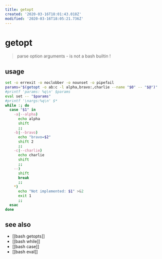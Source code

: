 ```yaml
---
title: getopt
created: '2020-03-16T18:01:43.018Z'
modified: '2020-03-16T18:05:21.736Z'
---
```


# getopt
> parse option arguments - is not a bash builtin !

## usage
```sh
set -o errexit -o noclobber -o nounset -o pipefail
params="$(getopt -o ab:c -l alpha,bravo:,charlie --name "$0" -- "$@")"
#printf 'params: %q\n' $params
eval set -- "$params"
#printf '\nargs:%q\n' $*
while :; do
  case "$1" in
    -a|--alpha)
      echo alpha
      shift
      ;;
    -b|--bravo)
      echo "bravo=$2"
      shift 2
      ;;
    -c|--charlie)
      echo charlie
      shift
      ;;
    --)
      shift
      break
      ;;
    *)
      echo "Not implemented: $1" >&2
      exit 1
      ;;
  esac
done
```

## see also
- [[bash getopts]]
- [[bash while]]
- [[bash case]]
- [[bash eval]]
